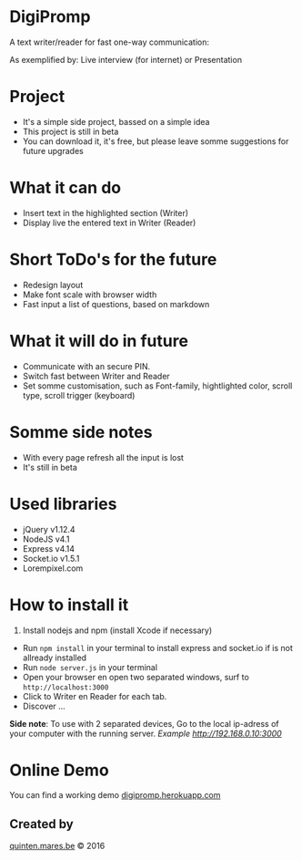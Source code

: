 # DigiPromp
A  text writer/reader for fast one-way communication:

As exemplified by:
Live interview (for internet) or Presentation

# Project
* It's a simple side project, bassed on a simple idea
* This project is still in beta
* You can download it, it's free, but please leave somme suggestions for future upgrades

# What it can do
* Insert text in the highlighted section (Writer)
* Display live the entered text in Writer (Reader)

# Short ToDo's for the future
* Redesign layout
* Make font scale with browser width
* Fast input a list of questions, based on markdown

# What it will do in future
* Communicate with an secure PIN.
* Switch fast between Writer and Reader
* Set somme customisation, such as Font-family, hightlighted color, scroll type, scroll trigger (keyboard)

# Somme side notes
* With every page refresh all the input is lost
* It's still in beta

# Used libraries
* jQuery v1.12.4
* NodeJS v4.1
* Express v4.14
* Socket.io v1.5.1
* Lorempixel.com

# How to install it
1. Install nodejs and npm (install Xcode if necessary)
+ Run `npm install` in your terminal to install express and socket.io if is not allready installed
+ Run `node server.js` in your terminal
+ Open your browser en open two separated windows, surf to  `http://localhost:3000`
+ Click to Writer en Reader for each tab.
+ Discover ...

**Side note**: To use with 2 separated devices, Go to the local ip-adress of your computer with the running server. *Example http://192.168.0.10:3000*

# Online Demo
You can find a working demo
[digipromp.herokuapp.com](https://digipromp.herokuapp.com)

## Created by
[quinten.mares.be](http://quinten.mares.be) &copy; 2016
